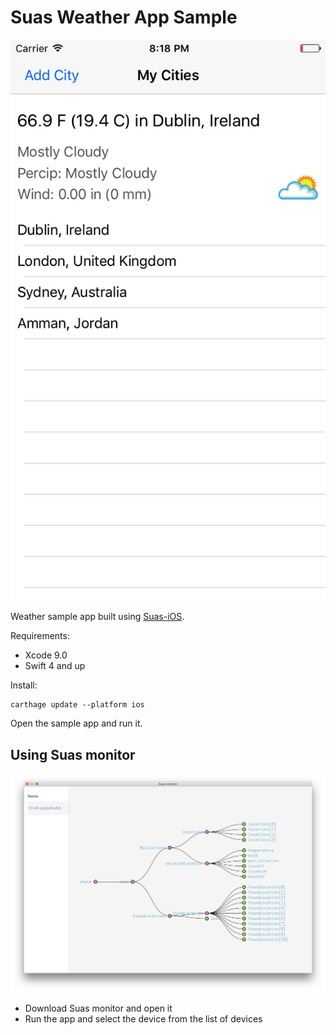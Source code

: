 # Suas Weather App Sample

![](misc/screenshot.png)

Weather sample app built using [Suas-iOS](https://github.com/zendesk/Suas-iOS).

Requirements:
- Xcode 9.0
- Swift 4 and up

Install:

```
carthage update --platform ios
```

Open the sample app and run it.

## Using Suas monitor
![](misc/monitor.png)

- Download Suas monitor and open it
- Run the app and select the device from the list of devices